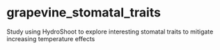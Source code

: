 # grapevine_stomatal_traits
Study using HydroShoot to explore interesting stomatal traits to mitigate increasing temperature effects
